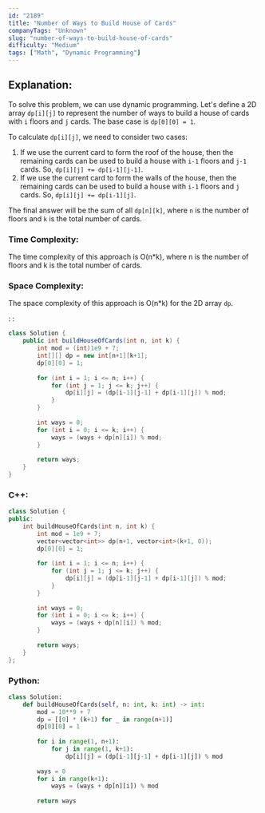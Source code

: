 ```yaml
---
id: "2189"
title: "Number of Ways to Build House of Cards"
companyTags: "Unknown"
slug: "number-of-ways-to-build-house-of-cards"
difficulty: "Medium"
tags: ["Math", "Dynamic Programming"]
---
```


## Explanation:

To solve this problem, we can use dynamic programming. Let's define a 2D array `dp[i][j]` to represent the number of ways to build a house of cards with `i` floors and `j` cards. The base case is `dp[0][0] = 1`.

To calculate `dp[i][j]`, we need to consider two cases:
1. If we use the current card to form the roof of the house, then the remaining cards can be used to build a house with `i-1` floors and `j-1` cards. So, `dp[i][j] += dp[i-1][j-1]`.
2. If we use the current card to form the walls of the house, then the remaining cards can be used to build a house with `i-1` floors and `j` cards. So, `dp[i][j] += dp[i-1][j]`.

The final answer will be the sum of all `dp[n][k]`, where `n` is the number of floors and `k` is the total number of cards.

### Time Complexity:
The time complexity of this approach is O(n*k), where n is the number of floors and k is the total number of cards.

### Space Complexity:
The space complexity of this approach is O(n*k) for the 2D array `dp`.

:
:
```java
class Solution {
    public int buildHouseOfCards(int n, int k) {
        int mod = (int)1e9 + 7;
        int[][] dp = new int[n+1][k+1];
        dp[0][0] = 1;
        
        for (int i = 1; i <= n; i++) {
            for (int j = 1; j <= k; j++) {
                dp[i][j] = (dp[i-1][j-1] + dp[i-1][j]) % mod;
            }
        }
        
        int ways = 0;
        for (int i = 0; i <= k; i++) {
            ways = (ways + dp[n][i]) % mod;
        }
        
        return ways;
    }
}
```

### C++:
```cpp
class Solution {
public:
    int buildHouseOfCards(int n, int k) {
        int mod = 1e9 + 7;
        vector<vector<int>> dp(n+1, vector<int>(k+1, 0));
        dp[0][0] = 1;
        
        for (int i = 1; i <= n; i++) {
            for (int j = 1; j <= k; j++) {
                dp[i][j] = (dp[i-1][j-1] + dp[i-1][j]) % mod;
            }
        }
        
        int ways = 0;
        for (int i = 0; i <= k; i++) {
            ways = (ways + dp[n][i]) % mod;
        }
        
        return ways;
    }
};
```

### Python:
```python
class Solution:
    def buildHouseOfCards(self, n: int, k: int) -> int:
        mod = 10**9 + 7
        dp = [[0] * (k+1) for _ in range(n+1)]
        dp[0][0] = 1
        
        for i in range(1, n+1):
            for j in range(1, k+1):
                dp[i][j] = (dp[i-1][j-1] + dp[i-1][j]) % mod
        
        ways = 0
        for i in range(k+1):
            ways = (ways + dp[n][i]) % mod
        
        return ways
```
